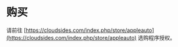 # 购买

请前往 [https://cloudsides.com/index.php/store/appleauto](https://cloudsides.com/index.php/store/appleauto) 选购程序授权。
